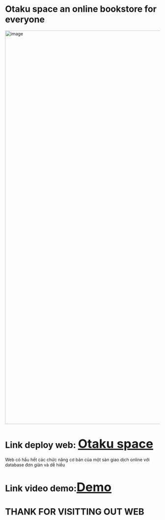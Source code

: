 # Otaku space an online bookstore for everyone
<img width="1280" alt="image" src="https://user-images.githubusercontent.com/63915841/207500327-2664daa3-4871-49ac-8f54-bc78a40fd446.png">

# Link deploy web: <a  style="font-size:40px;" href="https://shopee-web-clone-six.vercel.app/nologin.html" target="_blank">Otaku space</a>

Web có hầu hết các chức năng cơ bản của một sàn giao dịch online với database đơn giản và dễ hiểu
# Link video demo:<a  style="font-size:40px;" href="https://drive.google.com/file/d/1lZDgIPBtA37rxLDSyJ7Jbcxz0bPeVN19/view?usp=sharing" target="_blank">Demo </a>


# THANK FOR VISITTING OUT WEB
